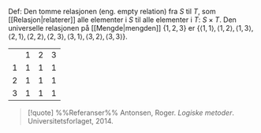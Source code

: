 Def:
Den tomme relasjonen (eng. empty relation) fra $S$ til $T$, som [[Relasjon|relaterer]] alle elementer i $S$ til alle elementer i $T$: $S\times T$. Den universelle relasjonen på [[Mengde|mengden]]  $\{1,2,3\}$ er $\{\langle 1,1\rangle,\langle 1,2\rangle,\langle 1,3\rangle,\langle 2,1\rangle,\langle 2,2\rangle,\langle 2,3\rangle,\langle 3,1\rangle,\langle 3,2\rangle,\langle 3,3\rangle\}$.

|     |     |     |     |
| :---: | :---: | :---: | :---: |
|     | $1$ | $2$ | $3$ |
| $1$ | $1$ | $1$ | $1$ |
| $2$ | $1$ | $1$ | $1$ |
| $3$ | $1$ | $1$ | $1$ | 
> [!quote] %%Referanser%%
Antonsen, Roger. *Logiske metoder*. Universitetsforlaget, 2014.